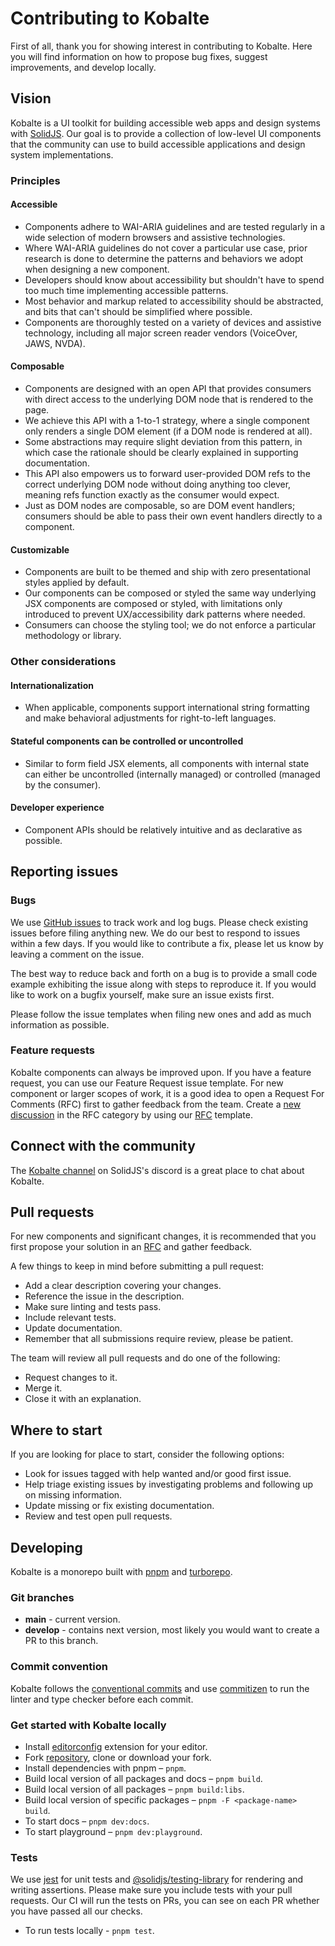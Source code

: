 # Contributing to Kobalte

First of all, thank you for showing interest in contributing to Kobalte. Here you will find information on how to propose bug fixes, suggest improvements, and develop locally.

## Vision

Kobalte is a UI toolkit for building accessible web apps and design systems with [SolidJS](https://www.solidjs.com/). Our goal is to provide a collection of low-level UI components that the community can use to build accessible applications and design system implementations.

### Principles

#### Accessible

- Components adhere to WAI-ARIA guidelines and are tested regularly in a wide selection of modern browsers and assistive technologies.
- Where WAI-ARIA guidelines do not cover a particular use case, prior research is done to determine the patterns and behaviors we adopt when designing a new component.
- Developers should know about accessibility but shouldn't have to spend too much time implementing accessible patterns.
- Most behavior and markup related to accessibility should be abstracted, and bits that can't should be simplified where possible.
- Components are thoroughly tested on a variety of devices and assistive technology, including all major screen reader vendors (VoiceOver, JAWS, NVDA).

#### Composable

- Components are designed with an open API that provides consumers with direct access to the underlying DOM node that is rendered to the page.
- We achieve this API with a 1-to-1 strategy, where a single component only renders a single DOM element (if a DOM node is rendered at all).
- Some abstractions may require slight deviation from this pattern, in which case the rationale should be clearly explained in supporting documentation.
- This API also empowers us to forward user-provided DOM refs to the correct underlying DOM node without doing anything too clever, meaning refs function exactly as the consumer would expect.
- Just as DOM nodes are composable, so are DOM event handlers; consumers should be able to pass their own event handlers directly to a component.

#### Customizable

- Components are built to be themed and ship with zero presentational styles applied by default.
- Our components can be composed or styled the same way underlying JSX components are composed or styled, with limitations only introduced to prevent UX/accessibility dark patterns where needed.
- Consumers can choose the styling tool; we do not enforce a particular methodology or library.

### Other considerations

#### Internationalization

- When applicable, components support international string formatting and make behavioral adjustments for right-to-left languages.

#### Stateful components can be controlled or uncontrolled

- Similar to form field JSX elements, all components with internal state can either be uncontrolled (internally managed) or controlled (managed by the consumer).

#### Developer experience

- Component APIs should be relatively intuitive and as declarative as possible.

## Reporting issues

### Bugs

We use [GitHub issues](https://github.com/kobaltedev/kobalte/issues) to track work and log bugs. Please check existing issues before filing anything new. We do our best to respond to issues within a few days. If you would like to contribute a fix, please let us know by leaving a comment on the issue.

The best way to reduce back and forth on a bug is to provide a small code example exhibiting the issue along with steps to reproduce it. If you would like to work on a bugfix yourself, make sure an issue exists first.

Please follow the issue templates when filing new ones and add as much information as possible.

### Feature requests

Kobalte components can always be improved upon. If you have a feature request, you can use our Feature Request issue template. For new component or larger scopes of work, it is a good idea to open a Request For Comments (RFC) first to gather feedback from the team. Create a [new discussion](https://github.com/kobaltedev/kobalte/discussions/categories/rfc) in the RFC category by using our [RFC](https://github.com/kobaltedev/kobalte/tree/main/templates/rfc.md) template.

## Connect with the community

The [Kobalte channel](https://discord.com/channels/722131463138705510/1063803756388548709) on SolidJS's discord is a great place to chat about Kobalte.

## Pull requests

For new components and significant changes, it is recommended that you first propose your solution in an [RFC](#feature-requests) and gather feedback.

A few things to keep in mind before submitting a pull request:

- Add a clear description covering your changes.
- Reference the issue in the description.
- Make sure linting and tests pass.
- Include relevant tests.
- Update documentation.
- Remember that all submissions require review, please be patient.

The team will review all pull requests and do one of the following:

- Request changes to it.
- Merge it.
- Close it with an explanation.

## Where to start

If you are looking for place to start, consider the following options:

- Look for issues tagged with help wanted and/or good first issue.
- Help triage existing issues by investigating problems and following up on missing information.
- Update missing or fix existing documentation.
- Review and test open pull requests.

## Developing

Kobalte is a monorepo built with [pnpm](https://pnpm.io) and [turborepo](https://turbo.build/repo).

### Git branches

- **main** - current version.
- **develop** - contains next version, most likely you would want to create a PR to this branch.

### Commit convention

Kobalte follows the [conventional commits](https://www.conventionalcommits.org/en/v1.0.0/) and use [commitizen](https://github.com/commitizen/cz-cli) to run the linter and type checker before each commit.

### Get started with Kobalte locally

- Install [editorconfig](https://editorconfig.org/) extension for your editor.
- Fork [repository](https://github.com/kobaltedev/kobalte), clone or download your fork.
- Install dependencies with pnpm – `pnpm`.
- Build local version of all packages and docs – `pnpm build`.
- Build local version of all packages – `pnpm build:libs`.
- Build local version of specific packages – `pnpm -F <package-name> build`.
- To start docs – `pnpm dev:docs`.
- To start playground – `pnpm dev:playground`.

### Tests

We use [jest](https://jestjs.io/) for unit tests and [@solidjs/testing-library](https://github.com/solidjs/@solidjs/testing-library) for rendering and writing assertions. Please make sure you include tests with your pull requests. Our CI will run the tests on PRs, you can see on each PR whether you have passed all our checks.

- To run tests locally - `pnpm test`.
